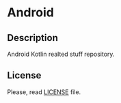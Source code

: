 # Android

## Description

Android Kotlin realted stuff repository.

## License

Please, read [LICENSE](./LICENSE) file.
